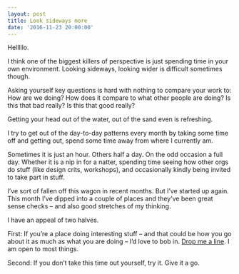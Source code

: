 ```yaml
---
layout: post
title: Look sideways more
date: '2016-11-23 20:00:00'
---
```


Helllllo.

I think one of the biggest killers of perspective is just spending time in your own environment. Looking sideways, looking wider is difficult sometimes though.

Asking yourself key questions is hard with nothing to compare your work to: How are we doing? How does it compare to what other people are doing? Is this that bad really? Is this that good really?

Getting your head out of the water, out of the sand even is refreshing.

I try to get out of the day-to-day patterns every month by taking some time off and getting out, spend some time away from where I currently am.

Sometimes it is just an hour. Others half a day. On the odd occasion a full day. Whether it is a nip in for a natter, spending time seeing how other orgs do stuff (like design crits, workshops), and occasionally kindly being invited to take part in stuff.

I’ve sort of fallen off this wagon in recent months. But I’ve started up again. This month I’ve dipped into a couple of places and they’ve been great sense checks – and also good stretches of my thinking.

I have an appeal of two halves.

First: If you’re a place doing interesting stuff – and that could be how you go about it as much as what you are doing – I’d love to bob in. [Drop me a line](/contact). I am open to most things.

Second: If you don’t take this time out yourself, try it. Give it a go.
